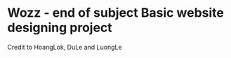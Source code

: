 # Wozz - end of subject Basic website designing project
<p>Credit to HoangLok, DuLe and LuongLe</p>
